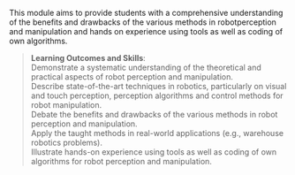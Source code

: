 This module aims to provide students with a comprehensive understanding of the benefits and drawbacks of the various methods in robotperception and manipulation and hands on experience using tools as well as coding of own algorithms.
 
> **Learning Outcomes and Skills**:
> <br />Demonstrate a systematic understanding of the theoretical and practical aspects of robot perception and manipulation.
> <br />Describe state-of-the-art techniques in robotics, particularly on visual and touch perception, perception algorithms and control methods for robot manipulation.
> <br />Debate the benefits and drawbacks of the various methods in robot perception and manipulation.
> <br />Apply the taught methods in real-world applications (e.g., warehouse robotics problems).
> <br />Illustrate hands-on experience using tools as well as coding of own algorithms for robot perception and manipulation.
